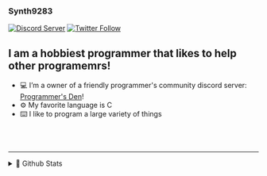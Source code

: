 ### Synth9283

[![Discord Server](https://img.shields.io/website?label=Synth9283.com&style=for-the-badge&url=https%3A%2F%2FSynth9283.com)](https://pden.net)
[![Twitter Follow](https://img.shields.io/twitter/follow/Synth9283?color=1DA1F2&logo=twitter&style=for-the-badge)](https://twitter.com/intent/follow?original_referer=https%3A%2F%2Fgithub.com%2FSynth9283&screen_name=Synth9283)

## I am a hobbiest programmer that likes to help other programemrs!

- 💻 I’m a owner of a friendly programmer's community discord server: [Programmer's Den][website]!
- ⚙️ My favorite language is C
- ⌨️ I like to program a large variety of things

<br />
<br />

---

<details>
  <summary>💾 Github Stats</summary>
  <img align="left" alt="Synth9283's Github Stats" src="https://github-readme-stats.Synth9283.vercel.app/api?username=Synth9283&show_icons=true&hide_border=true" />
</details>

[website]: https://pden.net
[twitter]: https://twitter.com/Synth9283
